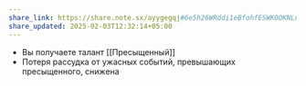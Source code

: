 ```yaml
---
share_link: https://share.note.sx/ayygegqj#6e5h26WRddi1eBfohfESWK0OKNLnFux+0LE7vAjHJlU
share_updated: 2025-02-03T12:32:14+05:00
---
```

- Вы получаете талант [[Пресыщенный]]
- Потеря рассудка от ужасных событий, превышающих пресыщенного, снижена